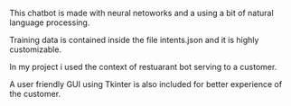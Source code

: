 This chatbot is made with neural netoworks and a using a bit of natural language processing.

Training data is contained inside the file intents.json and it is highly customizable.

In my project i used the context of restuarant bot serving to a customer.

A user friendly GUI using Tkinter is also included for better experience of the customer.
